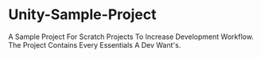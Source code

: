 # Unity-Sample-Project
A Sample Project For Scratch Projects To Increase Development Workflow. The Project Contains Every Essentials A Dev Want's.
